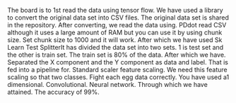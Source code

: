 The board is to 1st read the data using tensor flow. We have used a library to convert the original data set into CSV files. The original data set is shared in the repository.
After converting, we read the data using. PDdot read CSV although it uses a large amount of RAM but you can use it by using chunk size. Set chunk size to 1000 and it will work.
After which we have used Sk Learn Test SplitterIt has divided the data set into two sets. 1 is test set and the other is train set. The train set is 80% of the data.
After which we have. Separated the X component and the Y component as data and label. That is fed into a pipeline for. Standard scaler feature scaling. We need this feature scaling so that two classes. Fight each egg data correctly.
You have used a1 dimensional. Convolutional. Neural network. Through which we have attained. The accuracy of 99%.



